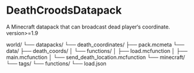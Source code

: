 # DeathCroodsDatapack
A Minecraft datapack that can broadcast dead player‘s coordinate.
version>=1.9

world/
└── datapacks/
    └── death_coordinates/
        ├── pack.mcmeta
        └── data/
            ├── death_coords/
            │   └── functions/
            │       ├── load.mcfunction
            │       ├── main.mcfunction
            │       └── send_death_location.mcfunction
            └── minecraft/
                └── tags/
                    └── functions/
                        └── load.json
